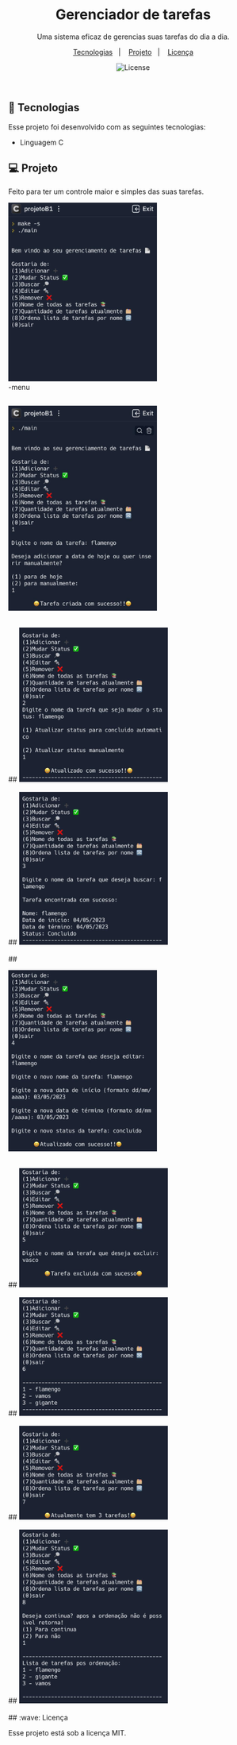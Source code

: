 <h1 align="center"> Gerenciador de tarefas </h1>

<p align="center"> Uma sistema eficaz de gerencias suas tarefas do dia a dia. <br/>
</p>

<p align="center">
  <a href="#-tecnologias">Tecnologias</a>&nbsp;&nbsp;&nbsp;|&nbsp;&nbsp;&nbsp;
  <a href="#-projeto">Projeto</a>&nbsp;&nbsp;&nbsp;|&nbsp;&nbsp;&nbsp;
  <a href="#memo-licença">Licença</a>
</p>

<p align="center">
  <img alt="License" src="https://img.shields.io/static/v1?label=license&message=MIT&color=49AA26&labelColor=000000">
</p>

<br>


## 🚀 Tecnologias

Esse projeto foi desenvolvido com as seguintes tecnologias:

- Linguagem C

## 💻 Projeto

Feito para ter um controle maior e simples das suas tarefas.

<img src="./assets/0Menu.jpeg" alt="Exemplo de Imagem" width="300"><br>
-menu
<br>
##
<img src="./assets/1Adicionar.jpeg" alt="Exemplo de Imagem" width="300"><br>

<br>
##
<img src="./assets/2Status.jpeg" alt="Exemplo de Imagem" width="300"><br>

<br>
##
<img src="./assets/3BuscarTarefa.jpeg" alt="Exemplo de Imagem" width="300"><br>

<br>
##

<img src="./assets/4EditarTarefas.jpeg" alt="Exemplo de Imagem" width="300"><br>

<br>
##
<img src="./assets/5RemoverTarefa.jpeg" alt="Exemplo de Imagem" width="300"><br>

<br>
##
<img src="./assets/6NomeDTTarefas.jpeg" alt="Exemplo de Imagem" width="300"><br>

<br>
##
<img src="./assets/7QuatidadeTarefas.jpeg" alt="Exemplo de Imagem" width="300"><br>

<br>
##
<img src="./assets/8OrdenaTarefas.jpeg" alt="Exemplo de Imagem" width="300"><br>

<br>
## :wave: Licença

Esse projeto está sob a licença MIT.
